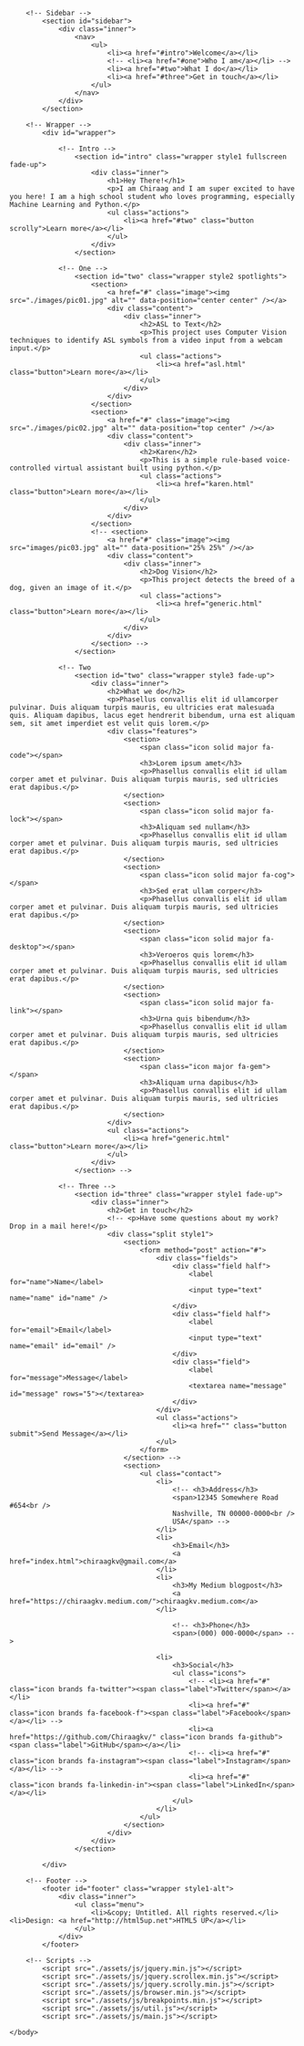 <!DOCTYPE HTML>
<!--
	Hyperspace by HTML5 UP
	html5up.net | @ajlkn
	Free for personal and commercial use under the CCA 3.0 license (html5up.net/license)
-->
<html>
	<head>
		<title>Chiraag KV</title>
		<meta charset="utf-8" />
		<meta name="viewport" content="width=device-width, initial-scale=1, user-scalable=no" />
		<link rel="stylesheet" href="./assets/css/main.css" />
		<link rel="shortcut icon" href="./favicon.ico" type="image/x-icon">
		<noscript><link rel="stylesheet" href="./assets/css/noscript.css" /></noscript>
	</head>
	<body class="is-preload">

		<!-- Sidebar -->
			<section id="sidebar">
				<div class="inner">
					<nav>
						<ul>
							<li><a href="#intro">Welcome</a></li>
							<!-- <li><a href="#one">Who I am</a></li> -->
							<li><a href="#two">What I do</a></li>
							<li><a href="#three">Get in touch</a></li>
						</ul>
					</nav>
				</div>
			</section>

		<!-- Wrapper -->
			<div id="wrapper">

				<!-- Intro -->
					<section id="intro" class="wrapper style1 fullscreen fade-up">
						<div class="inner">
							<h1>Hey There!</h1>
							<p>I am Chiraag and I am super excited to have you here! I am a high school student who loves programming, especially Machine Learning and Python.</p>
							<ul class="actions">
								<li><a href="#two" class="button scrolly">Learn more</a></li>
							</ul>
						</div>
					</section>

				<!-- One -->
					<section id="two" class="wrapper style2 spotlights">
						<section>
							<a href="#" class="image"><img src="./images/pic01.jpg" alt="" data-position="center center" /></a>
							<div class="content">
								<div class="inner">
									<h2>ASL to Text</h2>
									<p>This project uses Computer Vision techniques to identify ASL symbols from a video input from a webcam input.</p>
									<ul class="actions">
										<li><a href="asl.html" class="button">Learn more</a></li>
									</ul>
								</div>
							</div>
						</section>
						<section>
							<a href="#" class="image"><img src="./images/pic02.jpg" alt="" data-position="top center" /></a>
							<div class="content">
								<div class="inner">
									<h2>Karen</h2>
									<p>This is a simple rule-based voice-controlled virtual assistant built using python.</p>
									<ul class="actions">
										<li><a href="karen.html" class="button">Learn more</a></li>
									</ul>
								</div>
							</div>
						</section>
						<!-- <section>
							<a href="#" class="image"><img src="images/pic03.jpg" alt="" data-position="25% 25%" /></a>
							<div class="content">
								<div class="inner">
									<h2>Dog Vision</h2>
									<p>This project detects the breed of a dog, given an image of it.</p>
									<ul class="actions">
										<li><a href="generic.html" class="button">Learn more</a></li>
									</ul>
								</div>
							</div>
						</section> -->
					</section>

				<!-- Two
					<section id="two" class="wrapper style3 fade-up">
						<div class="inner">
							<h2>What we do</h2>
							<p>Phasellus convallis elit id ullamcorper pulvinar. Duis aliquam turpis mauris, eu ultricies erat malesuada quis. Aliquam dapibus, lacus eget hendrerit bibendum, urna est aliquam sem, sit amet imperdiet est velit quis lorem.</p>
							<div class="features">
								<section>
									<span class="icon solid major fa-code"></span>
									<h3>Lorem ipsum amet</h3>
									<p>Phasellus convallis elit id ullam corper amet et pulvinar. Duis aliquam turpis mauris, sed ultricies erat dapibus.</p>
								</section>
								<section>
									<span class="icon solid major fa-lock"></span>
									<h3>Aliquam sed nullam</h3>
									<p>Phasellus convallis elit id ullam corper amet et pulvinar. Duis aliquam turpis mauris, sed ultricies erat dapibus.</p>
								</section>
								<section>
									<span class="icon solid major fa-cog"></span>
									<h3>Sed erat ullam corper</h3>
									<p>Phasellus convallis elit id ullam corper amet et pulvinar. Duis aliquam turpis mauris, sed ultricies erat dapibus.</p>
								</section>
								<section>
									<span class="icon solid major fa-desktop"></span>
									<h3>Veroeros quis lorem</h3>
									<p>Phasellus convallis elit id ullam corper amet et pulvinar. Duis aliquam turpis mauris, sed ultricies erat dapibus.</p>
								</section>
								<section>
									<span class="icon solid major fa-link"></span>
									<h3>Urna quis bibendum</h3>
									<p>Phasellus convallis elit id ullam corper amet et pulvinar. Duis aliquam turpis mauris, sed ultricies erat dapibus.</p>
								</section>
								<section>
									<span class="icon major fa-gem"></span>
									<h3>Aliquam urna dapibus</h3>
									<p>Phasellus convallis elit id ullam corper amet et pulvinar. Duis aliquam turpis mauris, sed ultricies erat dapibus.</p>
								</section>
							</div>
							<ul class="actions">
								<li><a href="generic.html" class="button">Learn more</a></li>
							</ul>
						</div>
					</section> -->

				<!-- Three -->
					<section id="three" class="wrapper style1 fade-up">
						<div class="inner">
							<h2>Get in touch</h2>
							<!-- <p>Have some questions about my work? Drop in a mail here!</p>
							<div class="split style1">
								<section>
									<form method="post" action="#">
										<div class="fields">
											<div class="field half">
												<label for="name">Name</label>
												<input type="text" name="name" id="name" />
											</div>
											<div class="field half">
												<label for="email">Email</label>
												<input type="text" name="email" id="email" />
											</div>
											<div class="field">
												<label for="message">Message</label>
												<textarea name="message" id="message" rows="5"></textarea>
											</div>
										</div>
										<ul class="actions">
											<li><a href="" class="button submit">Send Message</a></li>
										</ul>
									</form>
								</section> -->
								<section>
									<ul class="contact">
										<li>
											<!-- <h3>Address</h3>
											<span>12345 Somewhere Road #654<br />
											Nashville, TN 00000-0000<br />
											USA</span> -->
										</li>
										<li>
											<h3>Email</h3>
											<a href="index.html">chiraagkv@gmail.com</a>
										</li>
										<li>
											<h3>My Medium blogpost</h3>
											<a href="https://chiraagkv.medium.com/">chiraagkv.medium.com</a>
										</li>
										
											<!-- <h3>Phone</h3>
											<span>(000) 000-0000</span> -->
										
										<li>
											<h3>Social</h3>
											<ul class="icons">
												<!-- <li><a href="#" class="icon brands fa-twitter"><span class="label">Twitter</span></a></li>
												<li><a href="#" class="icon brands fa-facebook-f"><span class="label">Facebook</span></a></li> -->
												<li><a href="https://github.com/Chiraagkv/" class="icon brands fa-github"><span class="label">GitHub</span></a></li>
												<!-- <li><a href="#" class="icon brands fa-instagram"><span class="label">Instagram</span></a></li> -->
												<li><a href="#" class="icon brands fa-linkedin-in"><span class="label">LinkedIn</span></a></li>
											</ul>
										</li>
									</ul>
								</section>
							</div>
						</div>
					</section>

			</div>

		<!-- Footer -->
			<footer id="footer" class="wrapper style1-alt">
				<div class="inner">
					<ul class="menu">
						<li>&copy; Untitled. All rights reserved.</li><li>Design: <a href="http://html5up.net">HTML5 UP</a></li>
					</ul>
				</div>
			</footer>

		<!-- Scripts -->
			<script src="./assets/js/jquery.min.js"></script>
			<script src="./assets/js/jquery.scrollex.min.js"></script>
			<script src="./assets/js/jquery.scrolly.min.js"></script>
			<script src="./assets/js/browser.min.js"></script>
			<script src="./assets/js/breakpoints.min.js"></script>
			<script src="./assets/js/util.js"></script>
			<script src="./assets/js/main.js"></script>

	</body>
</html>
